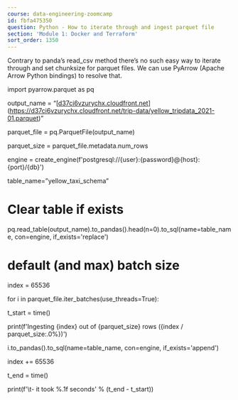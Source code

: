 ```yaml
---
course: data-engineering-zoomcamp
id: fbfa475350
question: Python - How to iterate through and ingest parquet file
section: 'Module 1: Docker and Terraform'
sort_order: 1350
---
```


Contrary to panda’s read_csv method there’s no such easy way to iterate through and set chunksize for parquet files. We can use PyArrow (Apache Arrow Python bindings) to resolve that.

import pyarrow.parquet as pq

output_name = “[[d37ci6vzurychx.cloudfront.net](https://d37ci6vzurychx.cloudfront.net/trip-data/yellow_tripdata_2021-01.parquet)](https://d37ci6vzurychx.cloudfront.net/trip-data/yellow_tripdata_2021-01.parquet)”

parquet_file = pq.ParquetFile(output_name)

parquet_size = parquet_file.metadata.num_rows

engine = create_engine(f'postgresql://{user}:{password}@{host}:{port}/{db}')

table_name=”yellow_taxi_schema”

# Clear table if exists

pq.read_table(output_name).to_pandas().head(n=0).to_sql(name=table_name, con=engine, if_exists='replace')

# default (and max) batch size

index = 65536

for i in parquet_file.iter_batches(use_threads=True):

t_start = time()

print(f'Ingesting {index} out of {parquet_size} rows ({index / parquet_size:.0%})')

i.to_pandas().to_sql(name=table_name, con=engine, if_exists='append')

index += 65536

t_end = time()

print(f'\t- it took %.1f seconds' % (t_end - t_start))

